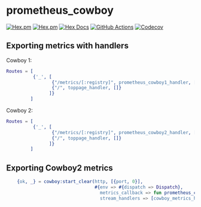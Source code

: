 # prometheus_cowboy #

[![Hex.pm](https://img.shields.io/hexpm/v/prometheus_cowboy.svg?maxAge=2592000?style=plastic)](https://hex.pm/packages/prometheus_cowboy)
[![Hex.pm](https://img.shields.io/hexpm/dt/prometheus_cowboy.svg?maxAge=2592000)](https://hex.pm/packages/prometheus_cowboy)
[![Hex
Docs](https://img.shields.io/badge/hex-docs-lightgreen.svg)](https://hexdocs.pm/prometheus_cowboy/)
[![GitHub Actions](https://github.com/prometheus-erl/prometheus-cowboy/actions/workflows/ci.yml/badge.svg)](https://github.com/prometheus-erl/prometheus-cowboy/actions/workflows/ci.yml)
[![Codecov](https://codecov.io/github/prometheus-erl/prometheus-cowboy/graph/badge.svg?token=G9HB5UKNIY)](https://codecov.io/github/prometheus-erl/prometheus-cowboy)

## Exporting metrics with handlers

Cowboy 1:

```erlang
Routes = [
          {'_', [
                 {"/metrics/[:registry]", prometheus_cowboy1_handler, []},
                 {"/", toppage_handler, []}
                ]}
         ]
```

Cowboy 2:

```erlang
Routes = [
          {'_', [
                 {"/metrics/[:registry]", prometheus_cowboy2_handler, []},
                 {"/", toppage_handler, []}
                ]}
         ]
```

## Exporting Cowboy2 metrics

```erlang
    {ok, _} = cowboy:start_clear(http, [{port, 0}],
                                 #{env => #{dispatch => Dispatch},
                                   metrics_callback => fun prometheus_cowboy2_instrumenter:observe/1,
                                   stream_handlers => [cowboy_metrics_h, cowboy_stream_h]})
```
